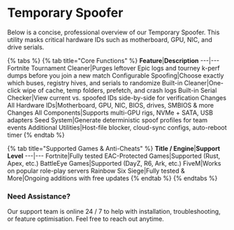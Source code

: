# Temporary Spoofer

Below is a concise, professional overview of our Temporary Spoofer. This utility masks critical hardware IDs such as motherboard, GPU, NIC, and drive serials.

{% tabs %}
{% tab title="Core Functions" %}
**Feature**|**Description**
---|---
Fortnite Tournament Cleaner|Purges leftover Epic logs and tourney k-perf dumps before you join a new match
Configurable Spoofing|Choose exactly which buses, registry hives, and serials to randomize
Built-in Cleaner|One-click wipe of cache, temp folders, prefetch, and crash logs
Built-in Serial Checker|View current vs. spoofed IDs side-by-side for verification
Changes All Hardware IDs|Motherboard, GPU, NIC, BIOS, drives, SMBIOS & more
Changes All Components|Supports multi-GPU rigs, NVMe + SATA, USB adapters
Seed System|Generate deterministic spoof profiles for team events
Additional Utilities|Host-file blocker, cloud-sync configs, auto-reboot timer
{% endtab %}

{% tab title="Supported Games & Anti-Cheats" %}
**Title / Engine**|**Support Level**
---|---
Fortnite|Fully tested
EAC-Protected Games|Supported (Rust, Apex, etc.)
BattleEye Games|Supported (DayZ, R6, Ark, etc.)
FiveM|Works on popular role-play servers
Rainbow Six Siege|Fully tested
& More|Ongoing additions with free updates
{% endtab %}
{% endtabs %}

### Need Assistance?
Our support team is online 24 / 7 to help with installation, troubleshooting, or feature optimisation. Feel free to reach out anytime.
